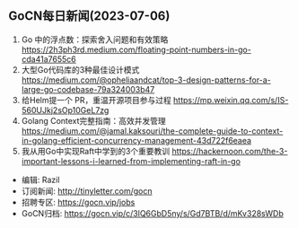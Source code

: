 ## GoCN每日新闻(2023-07-06)

1. Go 中的浮点数：探索舍入问题和有效策略 https://2h3ph3rd.medium.com/floating-point-numbers-in-go-cda41a7655c6
2. 大型Go代码库的3种最佳设计模式 https://medium.com/@opheliaandcat/top-3-design-patterns-for-a-large-go-codebase-79a324003b47
3. 给Helm提一个 PR，重温开源项目参与过程 https://mp.weixin.qq.com/s/IS-560UJkj2sOp10GeL7zg
4. Golang Context完整指南：高效并发管理 https://medium.com/@jamal.kaksouri/the-complete-guide-to-context-in-golang-efficient-concurrency-management-43d722f6eaea
5. 我从用Go中实现Raft中学到的3个重要教训
 https://hackernoon.com/the-3-important-lessons-i-learned-from-implementing-raft-in-go

* 编辑: Razil
* 订阅新闻: http://tinyletter.com/gocn
* 招聘专区: https://gocn.vip/jobs
* GoCN归档: https://gocn.vip/c/3lQ6GbD5ny/s/Gd7BTB/d/mKv328sWDb
